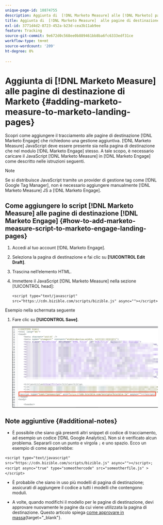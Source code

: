 ```yaml
---
unique-page-id: 18874755
description: Aggiunta di  [!DNL Marketo Measure] alle [!DNL Marketo] pagine di destinazione - [!DNL Marketo Measure] in corso
title: Aggiunta di  [!DNL Marketo Measure]  alle pagine di destinazione di Marketo
exl-id: 3771d4d2-8723-452a-b23d-cea3b11ab9ee
feature: Tracking
source-git-commit: 9e672d0c568ee0b889461bb8ba6fc6333edf31ce
workflow-type: tm+mt
source-wordcount: '209'
ht-degree: 0%

---
```


# Aggiunta di [!DNL Marketo Measure] alle pagine di destinazione di Marketo {#adding-marketo-measure-to-marketo-landing-pages}

Scopri come aggiungere il tracciamento alle pagine di destinazione [!DNL Marketo Engage] che richiedono una gestione aggiuntiva. [!DNL Marketo Measure] JavaScript deve essere presente sia nella pagina di destinazione che nel modulo [!DNL Marketo Engage] stesso. A tale scopo, è necessario caricare il JavaScript [!DNL Marketo Measure] in [!DNL Marketo Engage] come descritto nelle istruzioni seguenti.

>[!NOTE]
>
>Se si distribuisce JavaScript tramite un provider di gestione tag come [!DNL Google Tag Manager], non è necessario aggiungere manualmente [!DNL Marketo Measure] JS a [!DNL Marketo Engage].

## Come aggiungere lo script [!DNL Marketo Measure] alle pagine di destinazione [!DNL Marketo Engage] {#how-to-add-marketo-measure-script-to-marketo-engage-landing-pages}

1. Accedi al tuo account [!DNL Marketo Engage].
1. Seleziona la pagina di destinazione e fai clic su **[!UICONTROL Edit Draft]**.
1. Trascina nell’elemento HTML.
1. Immettere il JavaScript [!DNL Marketo Measure] nella sezione [!UICONTROL head]:

   `<script type="text/javascript" src="https://cdn.bizible.com/scripts/bizible.js" async=""></script>`

Esempio nella schermata seguente

1. Fare clic su **[!UICONTROL Save]**.

   ![](assets/adding-bizible-to-marketo-landing-pages-1.png)

## Note aggiuntive {#additional-notes}

* È possibile che siano già presenti altri snippet di codice di tracciamento, ad esempio un codice [!DNL Google Analytics]. Non si è verificato alcun problema. Separarli con un punto e virgola `;` e uno spazio. Ecco un esempio di come apparirebbe:

`<script type="text/javascript" src="https://cdn.bizible.com/scripts/bizible.js" async=""></script>; <script async="true" type="someothercode" src="someotherfile.js" ></script>`

* È probabile che siano in uso più modelli di pagina di destinazione; assicurati di aggiungere il codice a tutti i modelli che contengono moduli.

* A volte, quando modifichi il modello per le pagine di destinazione, devi approvare nuovamente le pagine da cui viene utilizzata la pagina di destinazione. Questo articolo spiega [come approvare in massa](https://experienceleague.adobe.com/docs/marketo/using/product-docs/demand-generation/landing-pages/landing-page-actions/approve-multiple-landing-pages-at-once.html?lang=it){target="_blank"}.

